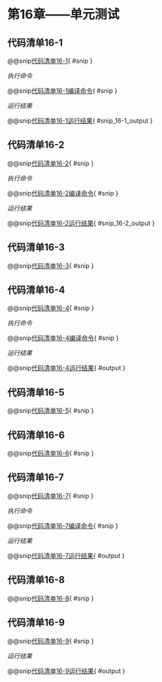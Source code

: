 # 第16章——单元测试

## 代码清单16-1

@@snip[代码清单16-1](../../main/scala/chapter16/UsingJUnit.scala){ #snip }

*执行命令*

@@snip[代码清单16-1编译命令](../../main/scala/chapter16/RunUsingJUnit.sh){ #snip }

*运行结果*

@@snip[代码清单16-1运行结果](../../main/scala/chapter16/shoutput/RunUsingJUnit.output){ #snip_16-1_output }

## 代码清单16-2

@@snip[代码清单16-2](../../main/scala/chapter16/UsingScalaTest.scala){ #snip }

*执行命令*

@@snip[代码清单16-2编译命令](../../main/scala/chapter16/RunUsingScalaTest.sh){ #snip }

*运行结果*

@@snip[代码清单16-2运行结果](../../main/scala/chapter16/shoutput/RunUsingScalaTest.output){ #snip_16-2_output }

## 代码清单16-3

@@snip[代码清单16-3](../../main/scala/chapter16/withoutmock/WordScorerTest.scala){ #snip }

## 代码清单16-4

@@snip[代码清单16-4](../../main/scala/chapter16/withoutmock/WordScorer.scala){ #snip }

*执行命令*

@@snip[代码清单16-4编译命令](../../main/scala/chapter16/withoutmock/RunWordScorerTest.sh){ #snip }

*运行结果*

@@snip[代码清单16-4运行结果](../../main/scala/chapter16/withoutmock/shoutput/RunWordScorerTest.output){ #output }

## 代码清单16-5

@@snip[代码清单16-5](../../main/scala/chapter16/withmock/SpellChecker.scala){ #snip }

## 代码清单16-6

@@snip[代码清单16-6](../../main/scala/chapter16/withmock/WordScorerTest.scala){ #snip }

## 代码清单16-7

@@snip[代码清单16-7](../../main/scala/chapter16/withmock/WordScorer.scala){ #snip }

*执行命令*

@@snip[代码清单16-7编译命令](../../main/scala/chapter16/withmock/RunWordScorerTest.sh){ #snip }

*运行结果*

@@snip[代码清单16-7运行结果](../../main/scala/chapter16/withmock/shoutput/RunWordScorerTest.output){ #output }

## 代码清单16-8

@@snip[代码清单16-8](../../main/scala/chapter16/withmock2/WordScorerTest.scala){ #snip }

## 代码清单16-9

@@snip[代码清单16-9](../../main/scala/chapter16/withmock2/WordScorer.scala){ #snip }

*运行结果*

@@snip[代码清单16-9运行结果](../../main/scala/chapter16/withmock2/shoutput/RunWordScorerTest.output){ #output }

